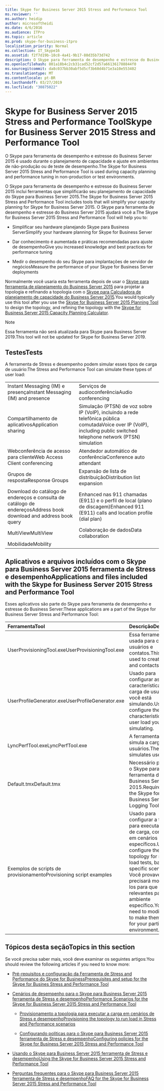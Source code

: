 ```yaml
---
title: Skype for Business Server 2015 Stress and Performance Tool
ms.reviewer: ''
ms.author: heidip
author: microsoftheidi
ms.date: 4/6/2016
ms.audience: ITPro
ms.topic: article
ms.prod: skype-for-business-itpro
localization_priority: Normal
ms.collection: IT_Skype16
ms.assetid: f2f7d19b-18c8-4a41-9b17-80d35b73d742
description: O Skype para ferramenta de desempenho e estresse do Business Server 2015 é usado durante o planejamento de capacidade e ajuste em ambientes de não-produção ou de teste de desempenho.
ms.openlocfilehash: 801a18b4c2cb31cad52cf2d57a661361788844f0
ms.sourcegitcommit: da8c037bb30abf5d5cf3b60d4b71e3a10e553402
ms.translationtype: MT
ms.contentlocale: pt-BR
ms.lasthandoff: 03/27/2019
ms.locfileid: "30875022"
---
```

# <a name="skype-for-business-server-2015-stress-and-performance-tool"></a><span data-ttu-id="f5dfe-103">Skype for Business Server 2015 Stress and Performance Tool</span><span class="sxs-lookup"><span data-stu-id="f5dfe-103">Skype for Business Server 2015 Stress and Performance Tool</span></span>
 
<span data-ttu-id="f5dfe-104">O Skype para ferramenta de desempenho e estresse do Business Server 2015 é usado durante o planejamento de capacidade e ajuste em ambientes de não-produção ou de teste de desempenho.</span><span class="sxs-lookup"><span data-stu-id="f5dfe-104">The Skype for Business Server 2015 Stress and Performance Tool is used during capacity planning and performance tuning in non-production or test environments.</span></span>
  
<span data-ttu-id="f5dfe-105">O Skype para ferramenta de desempenho e estresse do Business Server 2015 inclui ferramentas que simplificarão seu planejamento de capacidade do Skype para Business Server 2015.</span><span class="sxs-lookup"><span data-stu-id="f5dfe-105">The Skype for Business Server 2015 Stress and Performance Tool includes tools that will simplify your capacity planning for Skype for Business Server 2015.</span></span> <span data-ttu-id="f5dfe-106">O Skype para ferramenta de desempenho e estresse do Business Server 2015 ajudará você a:</span><span class="sxs-lookup"><span data-stu-id="f5dfe-106">The Skype for Business Server 2015 Stress and Performance Tool will help you to:</span></span>
  
- <span data-ttu-id="f5dfe-107">Simplificar seu hardware planejando Skype para Business Server</span><span class="sxs-lookup"><span data-stu-id="f5dfe-107">Simplify your hardware planning for Skype for Business Server</span></span>
    
- <span data-ttu-id="f5dfe-108">Dar conhecimento é aumentada e práticas recomendadas para ajuste de desempenho</span><span class="sxs-lookup"><span data-stu-id="f5dfe-108">Give you increased knowledge and best practices for performance tuning</span></span>
    
- <span data-ttu-id="f5dfe-109">Medir o desempenho do seu Skype para implantações de servidor de negócios</span><span class="sxs-lookup"><span data-stu-id="f5dfe-109">Measure the performance of your Skype for Business Server deployments</span></span>
    
<span data-ttu-id="f5dfe-110">Normalmente você usaria esta ferramenta depois de usar o [Skype para ferramenta de planejamento do Business Server 2015](../../management-tools/planning-tool/planning-tool.md) para projetar a topologia e refinando a topologia com o [Skype para Calculadora de planejamento de capacidade do Business Server 2015](../../management-tools/capacity-planning-calculator.md).</span><span class="sxs-lookup"><span data-stu-id="f5dfe-110">You would typically use this tool after you use the [Skype for Business Server 2015 Planning Tool](../../management-tools/planning-tool/planning-tool.md) to design the topology, and refining the topology with the [Skype for Business Server 2015 Capacity Planning Calculator](../../management-tools/capacity-planning-calculator.md).</span></span> 

> [!NOTE]
> <span data-ttu-id="f5dfe-111">Essa ferramenta não será atualizada para Skype para Business Server 2019.</span><span class="sxs-lookup"><span data-stu-id="f5dfe-111">This tool will not be updated for Skype for Business Server 2019.</span></span>
  
## <a name="tests"></a><span data-ttu-id="f5dfe-112">Testes</span><span class="sxs-lookup"><span data-stu-id="f5dfe-112">Tests</span></span>

<span data-ttu-id="f5dfe-113">A ferramenta de Stress e desempenho podem simular esses tipos de carga de usuário:</span><span class="sxs-lookup"><span data-stu-id="f5dfe-113">The Stress and Performance Tool can simulate these types of user load:</span></span>
  
|||
|:-----|:-----|
|<span data-ttu-id="f5dfe-114">Instant Messaging (IM) e presença</span><span class="sxs-lookup"><span data-stu-id="f5dfe-114">Instant Messaging (IM) and presence</span></span>  <br/> |<span data-ttu-id="f5dfe-115">Serviços de audioconferência</span><span class="sxs-lookup"><span data-stu-id="f5dfe-115">Audio conferencing</span></span>  <br/> |
|<span data-ttu-id="f5dfe-116">Compartilhamento de aplicativos</span><span class="sxs-lookup"><span data-stu-id="f5dfe-116">Application sharing</span></span>  <br/> |<span data-ttu-id="f5dfe-117">Simulação (PTSN) de voz sobre IP (VoIP), incluindo a rede telefônica pública comutada</span><span class="sxs-lookup"><span data-stu-id="f5dfe-117">Voice over IP (VoIP), including public switched telephone network (PTSN) simulation</span></span>  <br/> |
|<span data-ttu-id="f5dfe-118">Webconferência de acesso para cliente</span><span class="sxs-lookup"><span data-stu-id="f5dfe-118">Web Access Client conferencing</span></span>  <br/> |<span data-ttu-id="f5dfe-119">Atendedor automático de conferência</span><span class="sxs-lookup"><span data-stu-id="f5dfe-119">Conference auto attendant</span></span>  <br/> |
|<span data-ttu-id="f5dfe-120">Grupos de resposta</span><span class="sxs-lookup"><span data-stu-id="f5dfe-120">Response Groups</span></span>  <br/> |<span data-ttu-id="f5dfe-121">Expansão de lista de distribuição</span><span class="sxs-lookup"><span data-stu-id="f5dfe-121">Distribution list expansion</span></span>  <br/> |
|<span data-ttu-id="f5dfe-122">Download do catálogo de endereços e consulta de catálogo de endereços</span><span class="sxs-lookup"><span data-stu-id="f5dfe-122">Address book download and address book query</span></span>  <br/> |<span data-ttu-id="f5dfe-123">Enhanced nas 911 chamadas (E911) e o perfil de local (plano de discagem)</span><span class="sxs-lookup"><span data-stu-id="f5dfe-123">Enhanced 911 (E911) calls and location profile (dial plan)</span></span>  <br/> |
|<span data-ttu-id="f5dfe-124">MultiView</span><span class="sxs-lookup"><span data-stu-id="f5dfe-124">MultiView</span></span>  <br/> |<span data-ttu-id="f5dfe-125">Colaboração de dados</span><span class="sxs-lookup"><span data-stu-id="f5dfe-125">Data collaboration</span></span>  <br/> |
|<span data-ttu-id="f5dfe-126">Mobilidade</span><span class="sxs-lookup"><span data-stu-id="f5dfe-126">Mobility</span></span>  <br/> ||
   
## <a name="applications-and-files-included-with-the-skype-for-business-server-2015-stress-and-performance-tool"></a><span data-ttu-id="f5dfe-127">Aplicativos e arquivos incluídos com o Skype para Business Server 2015 ferramenta de Stress e desempenho</span><span class="sxs-lookup"><span data-stu-id="f5dfe-127">Applications and files included with the Skype for Business Server 2015 Stress and Performance Tool</span></span>

<span data-ttu-id="f5dfe-128">Esses aplicativos são parte do Skype para ferramenta de desempenho e estresse do Business Server:</span><span class="sxs-lookup"><span data-stu-id="f5dfe-128">These applications are a part of the Skype for Business Server Stress and Performance Tool:</span></span>
  
|<span data-ttu-id="f5dfe-129">**Ferramenta**</span><span class="sxs-lookup"><span data-stu-id="f5dfe-129">**Tool**</span></span>|<span data-ttu-id="f5dfe-130">**Descrição**</span><span class="sxs-lookup"><span data-stu-id="f5dfe-130">**Description**</span></span>|
|:-----|:-----|
|<span data-ttu-id="f5dfe-131">UserProvisioningTool.exe</span><span class="sxs-lookup"><span data-stu-id="f5dfe-131">UserProvisioningTool.exe</span></span>  <br/> |<span data-ttu-id="f5dfe-132">Essa ferramenta é usada para criar usuários e contatos.</span><span class="sxs-lookup"><span data-stu-id="f5dfe-132">This tool is used to create users and contacts.</span></span>  <br/> |
|<span data-ttu-id="f5dfe-133">UserProfileGenerator.exe</span><span class="sxs-lookup"><span data-stu-id="f5dfe-133">UserProfileGenerator.exe</span></span>  <br/> |<span data-ttu-id="f5dfe-134">Usado para configurar as características da carga de usuário que você está simulando.</span><span class="sxs-lookup"><span data-stu-id="f5dfe-134">Used to configure the characteristics of the user load you're simulating.</span></span>  <br/> |
|<span data-ttu-id="f5dfe-135">LyncPerfTool.exe</span><span class="sxs-lookup"><span data-stu-id="f5dfe-135">LyncPerfTool.exe</span></span>  <br/> |<span data-ttu-id="f5dfe-136">A ferramenta que simula a carga de usuários.</span><span class="sxs-lookup"><span data-stu-id="f5dfe-136">The tool that simulates user load.</span></span>  <br/> |
|<span data-ttu-id="f5dfe-137">Default.tmx</span><span class="sxs-lookup"><span data-stu-id="f5dfe-137">Default.tmx</span></span>  <br/> |<span data-ttu-id="f5dfe-138">Necessário para usar o Skype para ferramenta de log do Business Server 2015.</span><span class="sxs-lookup"><span data-stu-id="f5dfe-138">Required to use the Skype for Business Server 2015 Logging Tool.</span></span>  <br/> |
|<span data-ttu-id="f5dfe-139">Exemplos de scripts de provisionamento</span><span class="sxs-lookup"><span data-stu-id="f5dfe-139">Provisioning script examples</span></span>  <br/> |<span data-ttu-id="f5dfe-140">Usado para configurar a topologia para executar testes de carga, com base em cenários específicos.</span><span class="sxs-lookup"><span data-stu-id="f5dfe-140">Used to configure the topology for running load tests, based on specific scenarios.</span></span> <span data-ttu-id="f5dfe-141">Você provavelmente precisará modificá-los para que sejam relevantes para seu ambiente específico.</span><span class="sxs-lookup"><span data-stu-id="f5dfe-141">You'll likely need to modify them to make them relevant for your particular environment.</span></span>  <br/> |
   
## <a name="topics-in-this-section"></a><span data-ttu-id="f5dfe-142">Tópicos desta seção</span><span class="sxs-lookup"><span data-stu-id="f5dfe-142">Topics in this section</span></span>

<span data-ttu-id="f5dfe-143">Se você precisa saber mais, você deve examinar os seguintes artigos:</span><span class="sxs-lookup"><span data-stu-id="f5dfe-143">You should review the following articles if you need to know more:</span></span>
  
- [<span data-ttu-id="f5dfe-144">Pré-requisitos e configuração da Ferramenta de Stress and Performance do Skype for Business</span><span class="sxs-lookup"><span data-stu-id="f5dfe-144">Prerequisites and setup for the Skype for Busines Stress and Performance Tool</span></span>](prerequisites-and-setup.md)
    
- [<span data-ttu-id="f5dfe-145">Cenários de desempenho para o Skype para Business Server 2015 ferramenta de Stress e desempenho</span><span class="sxs-lookup"><span data-stu-id="f5dfe-145">Performance Scenarios for the Skype for Business Server 2015 Stress and Performance Tool</span></span>](scenarios.md)
    
  - [<span data-ttu-id="f5dfe-146">Provisionamento a topologia para executar a carga em cenários de Stress e desempenho</span><span class="sxs-lookup"><span data-stu-id="f5dfe-146">Provisioning the topology to run load in Stress and Performance scenarios</span></span>](provisioning-the-topology-to-run-load.md)
    
  - [<span data-ttu-id="f5dfe-147">Configurando políticas para o Skype para Business Server 2015 ferramenta de Stress e desempenho</span><span class="sxs-lookup"><span data-stu-id="f5dfe-147">Configuring policies for the Skype for Business Server 2015 Stress and Performance Tool</span></span>](configuring-policies.md)
    
- [<span data-ttu-id="f5dfe-148">Usando o Skype para Business Server 2015 ferramenta de Stress e desempenho</span><span class="sxs-lookup"><span data-stu-id="f5dfe-148">Using the Skype for Business Server 2015 Stress and Performance Tool</span></span>](using-the-tool.md)
    
- [<span data-ttu-id="f5dfe-149">Perguntas frequentes para o Skype para Business Server 2015 ferramenta de Stress e desempenho</span><span class="sxs-lookup"><span data-stu-id="f5dfe-149">FAQ for the Skype for Business Server 2015 Stress and Performance Tool</span></span>](faq.md)
    

